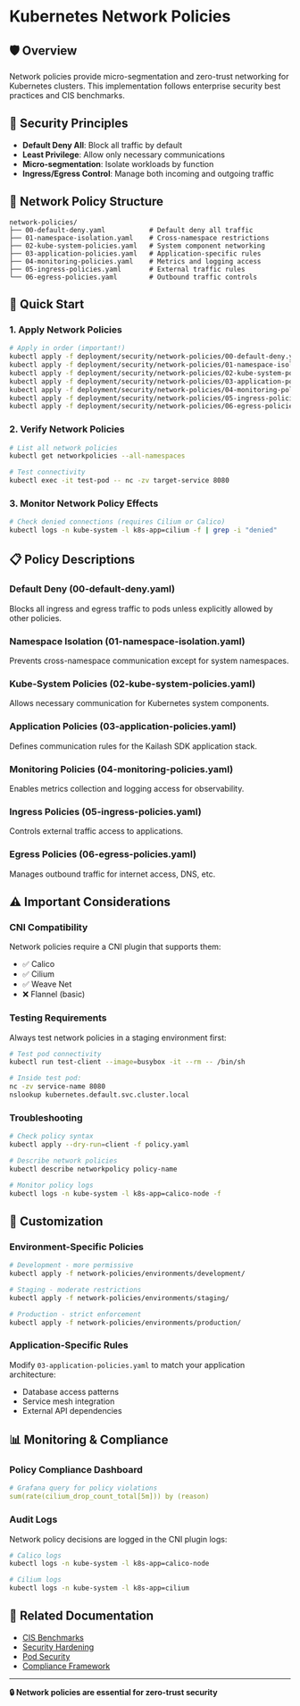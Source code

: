 # Kubernetes Network Policies

## 🛡️ Overview

Network policies provide micro-segmentation and zero-trust networking for Kubernetes clusters. This implementation follows enterprise security best practices and CIS benchmarks.

## 🎯 Security Principles

- **Default Deny All**: Block all traffic by default
- **Least Privilege**: Allow only necessary communications
- **Micro-segmentation**: Isolate workloads by function
- **Ingress/Egress Control**: Manage both incoming and outgoing traffic

## 📁 Network Policy Structure

```
network-policies/
├── 00-default-deny.yaml           # Default deny all traffic
├── 01-namespace-isolation.yaml    # Cross-namespace restrictions
├── 02-kube-system-policies.yaml   # System component networking
├── 03-application-policies.yaml   # Application-specific rules
├── 04-monitoring-policies.yaml    # Metrics and logging access
├── 05-ingress-policies.yaml       # External traffic rules
└── 06-egress-policies.yaml        # Outbound traffic controls
```

## 🚀 Quick Start

### 1. Apply Network Policies
```bash
# Apply in order (important!)
kubectl apply -f deployment/security/network-policies/00-default-deny.yaml
kubectl apply -f deployment/security/network-policies/01-namespace-isolation.yaml
kubectl apply -f deployment/security/network-policies/02-kube-system-policies.yaml
kubectl apply -f deployment/security/network-policies/03-application-policies.yaml
kubectl apply -f deployment/security/network-policies/04-monitoring-policies.yaml
kubectl apply -f deployment/security/network-policies/05-ingress-policies.yaml
kubectl apply -f deployment/security/network-policies/06-egress-policies.yaml
```

### 2. Verify Network Policies
```bash
# List all network policies
kubectl get networkpolicies --all-namespaces

# Test connectivity
kubectl exec -it test-pod -- nc -zv target-service 8080
```

### 3. Monitor Network Policy Effects
```bash
# Check denied connections (requires Cilium or Calico)
kubectl logs -n kube-system -l k8s-app=cilium -f | grep -i "denied"
```

## 📋 Policy Descriptions

### Default Deny (00-default-deny.yaml)
Blocks all ingress and egress traffic to pods unless explicitly allowed by other policies.

### Namespace Isolation (01-namespace-isolation.yaml)  
Prevents cross-namespace communication except for system namespaces.

### Kube-System Policies (02-kube-system-policies.yaml)
Allows necessary communication for Kubernetes system components.

### Application Policies (03-application-policies.yaml)
Defines communication rules for the Kailash SDK application stack.

### Monitoring Policies (04-monitoring-policies.yaml)
Enables metrics collection and logging access for observability.

### Ingress Policies (05-ingress-policies.yaml)
Controls external traffic access to applications.

### Egress Policies (06-egress-policies.yaml)
Manages outbound traffic for internet access, DNS, etc.

## ⚠️ Important Considerations

### CNI Compatibility
Network policies require a CNI plugin that supports them:
- ✅ Calico
- ✅ Cilium  
- ✅ Weave Net
- ❌ Flannel (basic)

### Testing Requirements
Always test network policies in a staging environment first:
```bash
# Test pod connectivity
kubectl run test-client --image=busybox -it --rm -- /bin/sh

# Inside test pod:
nc -zv service-name 8080
nslookup kubernetes.default.svc.cluster.local
```

### Troubleshooting
```bash
# Check policy syntax
kubectl apply --dry-run=client -f policy.yaml

# Describe network policies
kubectl describe networkpolicy policy-name

# Monitor policy logs
kubectl logs -n kube-system -l k8s-app=calico-node -f
```

## 🔧 Customization

### Environment-Specific Policies
```bash
# Development - more permissive
kubectl apply -f network-policies/environments/development/

# Staging - moderate restrictions  
kubectl apply -f network-policies/environments/staging/

# Production - strict enforcement
kubectl apply -f network-policies/environments/production/
```

### Application-Specific Rules
Modify `03-application-policies.yaml` to match your application architecture:
- Database access patterns
- Service mesh integration
- External API dependencies

## 📊 Monitoring & Compliance

### Policy Compliance Dashboard
```yaml
# Grafana query for policy violations
sum(rate(cilium_drop_count_total[5m])) by (reason)
```

### Audit Logs
Network policy decisions are logged in the CNI plugin logs:
```bash
# Calico logs
kubectl logs -n kube-system -l k8s-app=calico-node

# Cilium logs  
kubectl logs -n kube-system -l k8s-app=cilium
```

## 🔗 Related Documentation

- [CIS Benchmarks](../cis-benchmarks/)
- [Security Hardening](../README.md)
- [Pod Security](../pod-security/)
- [Compliance Framework](../../compliance/)

---

**🔒 Network policies are essential for zero-trust security**